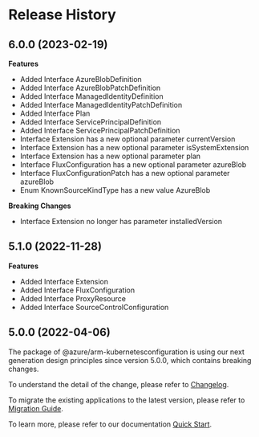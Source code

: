 # Release History
    
## 6.0.0 (2023-02-19)
    
**Features**

  - Added Interface AzureBlobDefinition
  - Added Interface AzureBlobPatchDefinition
  - Added Interface ManagedIdentityDefinition
  - Added Interface ManagedIdentityPatchDefinition
  - Added Interface Plan
  - Added Interface ServicePrincipalDefinition
  - Added Interface ServicePrincipalPatchDefinition
  - Interface Extension has a new optional parameter currentVersion
  - Interface Extension has a new optional parameter isSystemExtension
  - Interface Extension has a new optional parameter plan
  - Interface FluxConfiguration has a new optional parameter azureBlob
  - Interface FluxConfigurationPatch has a new optional parameter azureBlob
  - Enum KnownSourceKindType has a new value AzureBlob

**Breaking Changes**

  - Interface Extension no longer has parameter installedVersion
    
    
## 5.1.0 (2022-11-28)
    
**Features**

  - Added Interface Extension
  - Added Interface FluxConfiguration
  - Added Interface ProxyResource
  - Added Interface SourceControlConfiguration
    
    
## 5.0.0 (2022-04-06)

The package of @azure/arm-kubernetesconfiguration is using our next generation design principles since version 5.0.0, which contains breaking changes.

To understand the detail of the change, please refer to [Changelog](https://aka.ms/js-track2-changelog).

To migrate the existing applications to the latest version, please refer to [Migration Guide](https://aka.ms/js-track2-migration-guide).

To learn more, please refer to our documentation [Quick Start](https://aka.ms/js-track2-quickstart).
